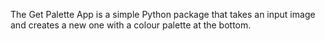 The Get Palette App is a simple Python package that takes an input image and creates a new one with a colour palette at the bottom.